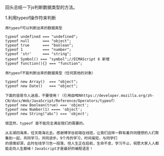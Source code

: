 回头总结一下js判断数据类型的方法。

1.利用typeof操作符来判断
    
    用typeof可以判断出来的数据类型
    
    typeof undefined === "undefined";
    typeof null      === "object";
    typeof true      === "boolean";
    typeof 1         === "number";
    typeof 'str'     === "string";
    typeof Symbol() === "symbol";//ECMAScript 6 新增
    typeof function(){} === "function";
    
    用typeof不能判断出来的数据类型（任何其他的对象）
     
    typeof new Array()  === "object";
    typeof new Date()   === "object";
    
    下面的容易令人迷惑，不要使用！（引用自MDNhttps://developer.mozilla.org/zh-CN/docs/Web/JavaScript/Reference/Operators/typeof）
    typeof new Boolean(true) === 'object';
    typeof new Number(1) ==== 'object';
    typeof new String("abc") === 'object';
    
    很显然，typeof 是不能完全满足我们的需要的。
    
    从五湖四海来，往天南海北去，感谢博学谷前端在线班，让我们这样一群有着共同理想的人们聚集到一起，共同学习，共同进步。9个月的学习，时间虽短，与同学们
    的感情却深，此时在线学习告一段落，但人生正在启航，生命不息，学习不止，祝愿大家人人都能走向人生巅峰！JavaScript才是最好的编程语言！
    
    

